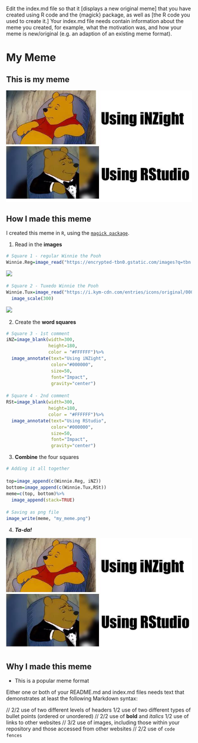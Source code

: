 Edit the index.md file so that it [displays a new original meme] that you have created using R code and the {magick} package, as well as [the R code you used to create it.]
Your index.md file needs contain information about the meme you created, for example, what the motivation was, and how your meme is new/original 
  (e.g. an adaption of an existing meme format).

# My Meme

## This is my meme
![](my_meme.png)


## How I made this meme
I created this meme in `R`, using the [`magick package`](https://cran.r-project.org/web/packages/magick/vignettes/intro.html).
1. Read in the **images**
```r
# Square 1 - regular Winnie the Pooh
Winnie.Reg=image_read("https://encrypted-tbn0.gstatic.com/images?q=tbn:ANd9GcR2I24KGTXqQF0nKLyB-7O0JKKVBZkzPqp5r77rbW8xoflclrA0A_bmBNrswCtLsi5hOGY&usqp=CAU")
```
![](https://encrypted-tbn0.gstatic.com/images?q=tbn:ANd9GcR2I24KGTXqQF0nKLyB-7O0JKKVBZkzPqp5r77rbW8xoflclrA0A_bmBNrswCtLsi5hOGY&usqp=CAU)
```r
# Square 2 - Tuxedo Winnie the Pooh
Winnie.Tux=image_read("https://i.kym-cdn.com/entries/icons/original/000/029/060/cover3.jpg")%>%
  image_scale(300)
```
![](https://i.kym-cdn.com/entries/icons/original/000/029/060/cover3.jpg)

2. Create the **word squares**
```r
# Square 3 - 1st comment
iNZ=image_blank(width=300,
                height=180,
                color = "#FFFFFF")%>%
  image_annotate(text="Using iNZight",
                 color="#000000",
                 size=50,
                 font="Impact",
                 gravity="center")

# Square 4 - 2nd comment
RSt=image_blank(width=300,
                height=180,
                color = "#FFFFFF")%>%
  image_annotate(text="Using RStudio",
                 color="#000000",
                 size=50,
                 font="Impact",
                 gravity="center")
```
3. **Combine** the four squares
```r
# Adding it all together

top=image_append(c(Winnie.Reg, iNZ))
bottom=image_append(c(Winnie.Tux,RSt))
meme=c(top, bottom)%>%
  image_append(stack=TRUE)

# Saving as png file
image_write(meme, "my_meme.png")
```
4. ***Ta-da!***

![](my_meme.png)

## Why I made this meme
- This is a popular meme format

Either one or both of your README.md and index.md files needs text that demonstrates at least the following Markdown syntax:

// 2/2 use of two different levels of headers
1/2 use of two different types of bullet points (ordered or unordered)
// 2/2 use of **bold** and *italics*
1/2 use of links to other websites
// 3/2 use of images, including those within your repository and those accessed from other websites
// 2/2 use of `code fences`


